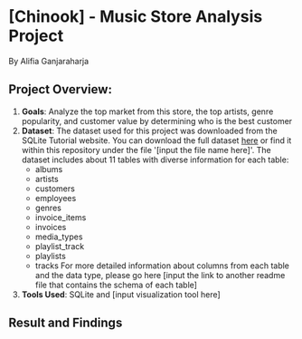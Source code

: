 # [Chinook] - Music Store Analysis Project
By Alifia Ganjaraharja

## Project Overview:
1. **Goals**: Analyze the top market from this store, the top artists, genre popularity, and customer value by determining who is the best customer
2. **Dataset**: The dataset used for this project was downloaded from the SQLite Tutorial website. You can download the full dataset [here](https://www.sqlitetutorial.net/sqlite-sample-database/) or find it within this repository under the file '[input the file name here]'. The dataset includes about 11 tables with diverse information for each table:
   - albums
   - artists
   - customers
   - employees
   - genres
   - invoice_items
   - invoices
   - media_types
   - playlist_track
   - playlists
   - tracks
   For more detailed information about columns from each table and the data type, please go here [input the link to another readme file that contains the schema of each table]
3. **Tools Used**: SQLite and [input visualization tool here]

## Result and Findings
